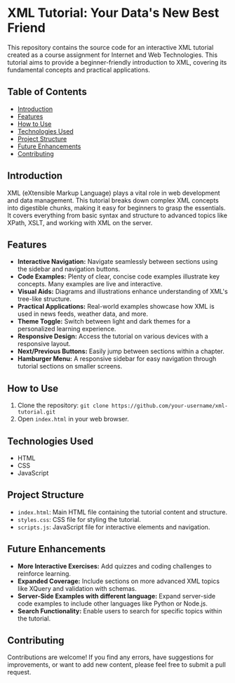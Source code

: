 # XML Tutorial: Your Data's New Best Friend

This repository contains the source code for an interactive XML tutorial created as a course assignment for Internet and Web Technologies. This tutorial aims to provide a beginner-friendly introduction to XML, covering its fundamental concepts and practical applications.

## Table of Contents

- [Introduction](#introduction)
- [Features](#features)
- [How to Use](#how-to-use)
- [Technologies Used](#technologies-used)
- [Project Structure](#project-structure)
- [Future Enhancements](#future-enhancements)
- [Contributing](#contributing)


## Introduction

XML (eXtensible Markup Language) plays a vital role in web development and data management. This tutorial breaks down complex XML concepts into digestible chunks, making it easy for beginners to grasp the essentials. It covers everything from basic syntax and structure to advanced topics like XPath, XSLT, and working with XML on the server.

## Features

- **Interactive Navigation:**  Navigate seamlessly between sections using the sidebar and navigation buttons.
- **Code Examples:**  Plenty of clear, concise code examples illustrate key concepts.  Many examples are live and interactive.
- **Visual Aids:**  Diagrams and illustrations enhance understanding of XML's tree-like structure.
- **Practical Applications:** Real-world examples showcase how XML is used in news feeds, weather data, and more.
- **Theme Toggle:** Switch between light and dark themes for a personalized learning experience.
- **Responsive Design:**  Access the tutorial on various devices with a responsive layout.
- **Next/Previous Buttons:** Easily jump between sections within a chapter.
- **Hamburger Menu:**  A responsive sidebar for easy navigation through tutorial sections on smaller screens.

## How to Use

1. Clone the repository: `git clone https://github.com/your-username/xml-tutorial.git`
2. Open `index.html` in your web browser.

## Technologies Used

- HTML
- CSS
- JavaScript

## Project Structure

- `index.html`: Main HTML file containing the tutorial content and structure.
- `styles.css`:  CSS file for styling the tutorial.
- `scripts.js`: JavaScript file for interactive elements and navigation.

## Future Enhancements

- **More Interactive Exercises:**  Add quizzes and coding challenges to reinforce learning.
- **Expanded Coverage:** Include sections on more advanced XML topics like XQuery and validation with schemas.
- **Server-Side Examples with different language:** Expand server-side code examples to include other languages like Python or Node.js.
- **Search Functionality:**  Enable users to search for specific topics within the tutorial.

## Contributing

Contributions are welcome! If you find any errors, have suggestions for improvements, or want to add new content, please feel free to submit a pull request.